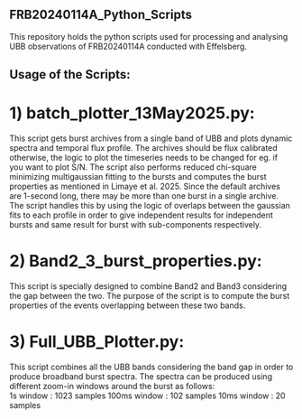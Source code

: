 ## FRB20240114A_Python_Scripts
This repository holds the python scripts used for processing and analysing UBB observations of FRB20240114A conducted with Effelsberg.

## Usage of the Scripts:
# 1) batch_plotter_13May2025.py:
This script gets burst archives from a single band of UBB and plots dynamic spectra and temporal flux profile. The archives should be flux calibrated otherwise, the logic to plot the timeseries needs to be changed for eg. if you want to plot S/N. The script also performs reduced chi-square minimizing multigaussian fitting to the bursts and computes the burst properties as mentioned in Limaye et al. 2025. Since the default archives are 1-second long, there may be more than one burst in a single archive. The script handles this by using the logic of overlaps between the gaussian fits to each profile in order to give independent results for independent bursts and same result for burst with sub-components respectively.
# 2) Band2_3_burst_properties.py:
This script is specially designed to combine Band2 and Band3 considering the gap between the two. The purpose of the script is to compute the burst properties of the events overlapping between these two bands.
# 3) Full_UBB_Plotter.py:
This script combines all the UBB bands considering the band gap in order to produce broadband burst spectra. The spectra can be produced using different zoom-in windows around the burst as follows:\
1s window : 1023 samples
100ms window : 102 samples
10ms window : 20 samples
